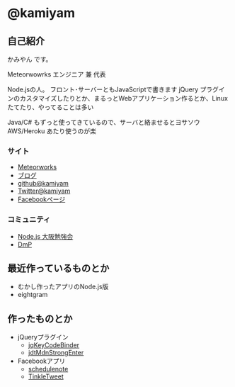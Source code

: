 # @kamiyam

## 自己紹介

かみやん です。

Meteorwowrks エンジニア 兼 代表

Node.jsの人。 フロント･サーバーともJavaScriptで書きます
jQuery プラグインのカスタマイズしたりとか、まるっとWebアプリケーション作るとか、Linuxたてたり、やってることは多い

Java/C# もずっと使ってきているので、サーバと絡ませるとヨサソウ
AWS/Heroku あたり使うのが楽

### サイト

- [Meteorworks](http://meteorworks.jp)
- [ブログ](http://nantokaworks.com)
- [github@kamiyam](https://github.com/kamiyam)
- [Twitter@kamiyam](https://twitter.com/kamiyam)
- [Facebookページ](https://www.facebook.com/rh.kamiyam)

### コミュニティ

- [Node.js 大阪勉強会](https://github.com/nodejs-osaka)
- [DmP](http://designer-meets-programming.github.io/)

## 最近作っているものとか

- むかし作ったアプリのNode.js版
- eightgram

## 作ったものとか

- jQueryプラグイン
    - [jqKeyCodeBinder](https://github.com/kamiyam/jqKeyCodeBinder)
    - [jdtMdnStrongEnter](http://jdtplugins.googlecode.com/svn/trunk/jdtmdnstrongenter/index.html)
- Facebookアプリ
    - [schedulenote](https://apps.facebook.com/schedulenote/)
    - [TinkleTweet](https://apps.facebook.com/tinkle-tweets/)

